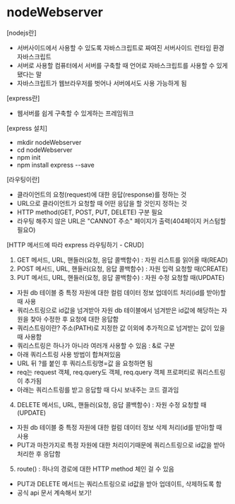 # nodeWebserver

[nodejs란]
- 서버사이드에서 사용할 수 있도록 자바스크립트로 짜여진 서버사이드 런타임 환경 자바스크립트
- 서버로 사용할 컴퓨터에서 서버를 구축할 때 언어로 자바스크립트를 사용할 수 있게 됐다는 말
- 자바스크립트가 웹브라우저를 벗어나 서버에서도 사용 가능하게 됨

[express란]
- 웹서버를 쉽게 구축할 수 있게하는 프레임워크

[express 설치]
- mkdir nodeWebserver 
- cd nodeWebserver
- npm init
- npm install express --save

[라우팅이란]
- 클라이언트의 요청(request)에 대한 응답(response)를 정하는 것
- URL으로 클라이언트가 요청할 때 어떤 응답을 할 것인지 정하는 것
- HTTP method(GET, POST, PUT, DELETE) 구분 필요
- 라우팅 해주지 않은 URL은 "CANNOT 주소" 페이지가 출력(404페이지 커스텀할 필요O)

[HTTP 메서드에 따라 express 라우팅하기 - CRUD]
1) GET 메서드, URL, 핸들러(요청, 응답 콜백함수) : 자원 리스트를 읽어올 때(READ)
2) POST 메서드, URL, 핸들러(요청, 응답 콜백함수) : 자원 입력 요청할 때(CREATE)
3) PUT 메서드, URL, 핸들러(요청, 응답 콜백함수) : 자원 수정 요청할 때(UPDATE)
- 자원 db 테이블 중 특정 자원에 대한 컬럼 데이터 정보 업데이트 처리(id를 받아)할 때 사용
- 쿼리스트링으로 id값을 넘겨받아 자원 db 테이블에서 넘겨받은 id값에 해당하는 자원을 찾아 수정한 후 요청에 대한 응답함
- 쿼리스트링이란? 주소(PATH)로 지정한 값 이외에 추가적으로 넘겨받는 값이 있을 때 사용함
- 쿼리스트링은 하나가 아니라 여러개 사용할 수 있음 : &로 구분 
- 아래 쿼리스트링 사용 방법이 합쳐져있음
- URL 뒤 ?를 붙인 후 쿼리스트링명=값 을 요청하면 됨
- req는 request 객체, req.query도 객체, req.query 객체 프로퍼티로 쿼리스트링이 추가됨
- 아래는 쿼리스트링를 받고 응답할 때 다시 보내주는 코드 결과임
4) DELETE 메서드, URL, 핸들러(요청, 응답 콜백함수) : 자원 수정 요청할 때(UPDATE)
- 자원 db 테이블 중 특정 자원에 대한 컬럼 데이터 정보 삭제 처리(id를 받아)할 때 사용
- PUT과 마찬가지로 특정 자원에 대한 처리이기때문에 쿼리스트링으로 id값을 받아 처리한 후 응답함
5) route() : 하나의 경로에 대한 HTTP method 체인 걸 수 있음
- PUT과 DELETE 메서드는 쿼리스트링으로 id값을 받아 업데이트, 삭제하도록 함
- 공식 api 문서 계속해서 보기!
